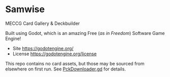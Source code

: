 # Samwise
MECCG Card Gallery &amp; Deckbuilder

Built using Godot, which is an amazing Free (_as in Freedom_) Software Game Engine!
- Site https://godotengine.org/
- License https://godotengine.org/license

This repo contains no card assets, but those may be sourced from elsewhere on first run. See [PckDownloader.gd](./scenes/PckDownloader.gd) for details.
